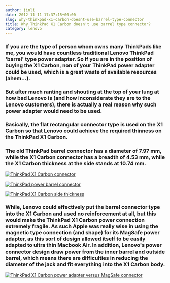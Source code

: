 ```yaml
---
author: jinli
date: 2012-11-11 17:37:15+00:00
slug: why-thinkpad-x1-carbon-doesnt-use-barrel-type-connector
title: Why ThinkPad X1 Carbon doesn't use barrel type connector?
category: lenovo
---
```

### If you are the type of person whom owns many ThinkPads like me, you would have countless traditional Lenovo ThinkPad 'barrel' type power adapter. So if you are in the position of buying the X1 Carbon, non of your ThinkPad power adapter could be used, which is a great waste of available resources (ahem...).




### But after much ranting and shouting at the top of your lung at how bad Lenovo is (and how inconsiderate they are to the Lenovo customers), there is actually a real reason why such power adapter would need to be used.




### Basically, the flat rectangular connector type is used on the X1 Carbon so that Lenovo could achieve the required thinness on the ThinkPad X1 Carbon.




### The old ThinkPad barrel connector has a diameter of 7.97 mm, while the X1 Carbon connector has a breadth of 4.53 mm, while the X1 Carbon thickness at the side stands at 10.74 mm.


[![ThinkPad X1 Carbon connector](http://farm9.staticflickr.com/8485/8173871225_be924bdd2e.jpg)](http://www.flickr.com/photos/lead_org/8173871225/)

[![ThinkPad power barrel connector](http://farm9.staticflickr.com/8489/8173870123_cc06fbcd66.jpg)](http://www.flickr.com/photos/lead_org/8173870123/)

[![ThinkPad X1 Carbon side thickness](http://farm9.staticflickr.com/8340/8173882143_0c175d1588.jpg)](http://www.flickr.com/photos/lead_org/8173882143/)


### While, Lenovo could effectively put the barrel connector type into the X1 Carbon and used no reinforcement at all, but this would make the ThinkPad X1 Carbon power connection extremely fragile. As such Apple was really wise in using the magnetic type connection (and shape) for its MagSafe power adapter, as this sort of design allowed itself to be easily adapted to ultra thin Macbook Air. In addition, Lenovo's power connector design draw power from the inner barrel and outside barrel, which means there are difficulties in reducing the diameter of the jack and fit everything into the X1 Carbon body.


[![ThinkPad X1 Carbon power adapter versus MagSafe connector](http://farm9.staticflickr.com/8064/8173941437_cc02f9d4d2.jpg)](http://www.flickr.com/photos/lead_org/8173941437/)

